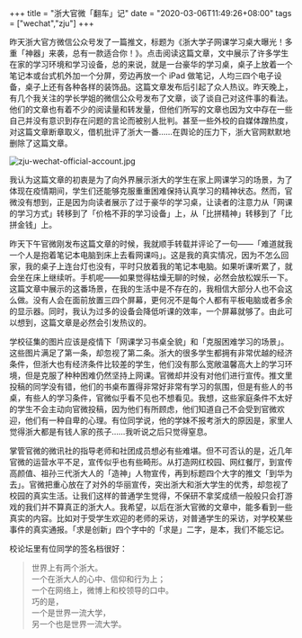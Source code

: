 +++
title = "浙大官微「翻车」记"
date = "2020-03-06T11:49:26+08:00"
tags = ["wechat","zju"]
+++

昨天浙大官方微信公众号发了一篇推文，标题为《浙大学子网课学习桌大曝光！多重「神器」来袭，总有一款适合你！》。点击阅读这篇文章，文中展示了许多学生在家的学习环境和学习设备，总的来说，就是一台豪华的学习桌，桌子上放着一个笔记本或台式机外加一个分屏，旁边再放一个 iPad 做笔记，人均三四个电子设备，桌子上还有各种各样的装饰品。这篇文章发布后引起了众人热议。昨天晚上，有几个我关注的学长学姐的微信公众号发布了文章，谈了谈自己对这件事的看法。他们的文章也有着不少的阅读量和转发量，但他们所写的文章也因为文中存在一些自己并没有意识到存在问题的言论而被别人批判。甚至一些外校的自媒体蹭热度，对这篇文章断章取义，借机批评了浙大一番……在舆论的压力下，浙大官网默默地删除了这篇文章。

![zju-wechat-official-account.jpg](/images/zju-wechat-official-account.jpg "原文封面")

我认为这篇文章的初衷是为了向外界展示浙大的学生在家上网课学习的场景，为了体现在疫情期间，学生们还能够克服重重困难保持认真学习的精神状态。然而，官微没有想到，正是因为向读者展示了过于豪华的学习桌，让读者的注意力从「网课的学习方式」转移到了「价格不菲的学习设备」上，从「比拼精神」转移到了「比拼金钱」上。

昨天下午官微刚发布这篇文章的时候，我就顺手转载并评论了一句——「难道就我一个人是抱着笔记本电脑到床上去看网课吗」。这是我的真实情况，因为不怎么回家，我的桌子上连台灯也没有，平时只放着我的笔记本电脑。如果听课听累了，就会坐在床上继续听。手机呢——如果觉得枯燥无聊的时候，必然会放松娱乐一下。这篇文章中展示的这番场景，在我的生活中是不存在的，我相信大部分人也不会这么做。没有人会在面前放置三四个屏幕，更何况不是每个人都有平板电脑或者多余的显示器。同时，我认为过多的设备会降低听课的效率，一个屏幕就够了。由此可以想到，这篇文章是必然会引发热议的。

学校征集的图片应该是疫情下「网课学习书桌全貌」和「克服困难学习的场景」。这些图片满足了第一条，却忽视了第二条。浙大的很多学生都拥有非常优越的经济条件，但浙大也有经济条件比较差的学生，他们没有那么宽敞温馨高大上的学习环境，但是克服了种种困难仍然坚持上网课。官微却并没有对他们进行宣传。推文里投稿的同学没有错，他们的书桌布置得非常好非常有学习的氛围，但是有些人的书桌，有些人的学习条件，官微似乎看不见也不想看见。我想，这些家庭条件不太好的学生不会主动向官微投稿，因为他们有所顾虑，他们知道自己不会受到官微欢迎，他们有一种自卑的心理。有位同学说，他的学妹不报考浙大的原因是，家里人觉得浙大都是有钱人家的孩子……我听说之后只觉得窒息。

掌管官微的微讯社的指导老师和社团成员想必有些难堪。但不可否认的是，近几年官微的运营水平不足，宣传似乎也有些畸形。从打造网红校园、网红餐厅，到宣传高颜值、祖孙三代浙大人的「造神」人物宣传，再到标题四个大字的推文「到华为去」。官微把重心放在了对外的华丽宣传，突出浙大和浙大学生的优秀，却忽视了校园的真实生活。让我们这样的普通学生觉得，不保研不拿奖成绩一般般只会打游戏的我们并不算真正的浙大人。我希望，以后在浙大官微的文章中，能多看到一些真实的内容。比如对于受学生欢迎的老师的采访，对普通学生的采访，对学校某些事件的真实通报。「求是创新」四个字中的「求是」二字，是本，我们不能忘记。

校论坛里有位同学的签名档很好：

> 世界上有两个浙大。<br>
> 一个在浙大人的心中、信仰和行为上；<br>
> 一个在网络上，微博上和校领导的口中。<br>
> 巧的是，<br>
> 一个是世界一流大学，<br>
> 另一个也是世界一流大学。<br>